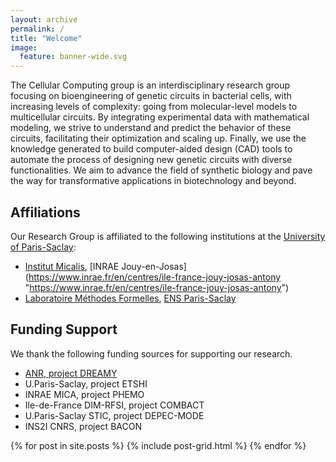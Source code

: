```yaml
---
layout: archive
permalink: /
title: "Welcome"
image:
  feature: banner-wide.svg
---
```


The Cellular Computing group is an interdisciplinary research group focusing
on bioengineering of genetic circuits in bacterial cells, with increasing
levels of complexity: going from molecular-level models to multicellular
circuits. By integrating experimental data with mathematical modeling, we
strive to understand and predict the behavior of these circuits, facilitating
their optimization and scaling up. Finally, we use the knowledge generated to
build computer-aided design (CAD) tools to automate the process of designing
new genetic circuits with diverse functionalities. We aim to advance the field
of synthetic biology and pave the way for transformative applications in
biotechnology and beyond.

## Affiliations
Our Research Group is affiliated to the following institutions at the [University of Paris-Saclay](https://www.universite-paris-saclay.fr/en "https://www.universite-paris-saclay.fr/en"):
- [Institut Micalis](https://www.micalis.fr/micalis_eng/Home/Micalis-Institute/ "https://www.micalis.fr/micalis_eng/Home/Micalis-Institute/"), [INRAE Jouy-en-Josas] (https://www.inrae.fr/en/centres/ile-france-jouy-josas-antony "https://www.inrae.fr/en/centres/ile-france-jouy-josas-antony")
- [Laboratoire Méthodes Formelles](https://ens-paris-saclay.fr/en/research/laboratoires-et-instituts/computer-science-laboratory-lmf "https://ens-paris-saclay.fr/en/research/laboratoires-et-instituts/computer-science-laboratory-lmf"), [ENS Paris-Saclay](https://ens-paris-saclay.fr/en "https://ens-paris-saclay.fr/en")


## Funding Support
We thank the following funding sources for supporting our research. 
- [ANR, project DREAMY](https://dreamy.run/ "https://dreamy.run/")
- U.Paris-Saclay, project ETSHI
- INRAE MICA, project PHEMO
- Ile-de-France DIM-RFSI, project COMBACT
- U.Paris-Saclay STIC, project DEPEC-MODE
- INS2I CNRS, project BACON

<div class="tiles">
{% for post in site.posts %}
	{% include post-grid.html %}
{% endfor %}
</div><!-- /.tiles -->
